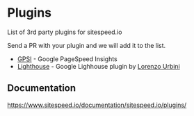 # Plugins
List of 3rd party plugins for sitespeed.io

Send a PR with your plugin and we will add it to the list.

* [GPSI](https://github.com/sitespeedio/plugin-gpsi) - Google PageSpeed Insights
* [Lighthouse](https://github.com/siteriaitaliana/plugin-lighthouse) - Google Lighhouse plugin by [Lorenzo Urbini](https://github.com/siteriaitaliana)

## Documentation
https://www.sitespeed.io/documentation/sitespeed.io/plugins/
